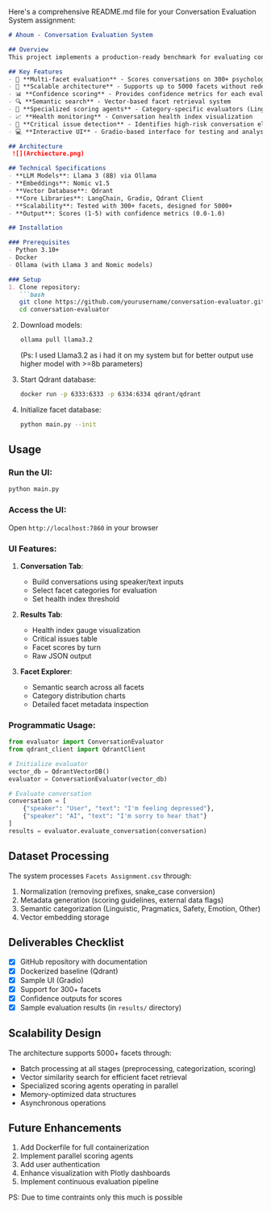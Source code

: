 Here's a comprehensive README.md file for your Conversation Evaluation System assignment:

```markdown
# Ahoum - Conversation Evaluation System

## Overview
This project implements a production-ready benchmark for evaluating conversations against 300+ distinct psychological facets covering linguistic quality, pragmatics, safety, and emotion. The system uses open-weights LLMs (Llama 3) and a vector database (Qdrant) to handle large-scale facet evaluation efficiently.

## Key Features
- 🧠 **Multi-facet evaluation** - Scores conversations on 300+ psychological dimensions
- 🚀 **Scalable architecture** - Supports up to 5000 facets without redesign
- 📊 **Confidence scoring** - Provides confidence metrics for each evaluation
- 🔍 **Semantic search** - Vector-based facet retrieval system
- 🎯 **Specialized scoring agents** - Category-specific evaluators (Linguistic, Safety, etc.)
- 📈 **Health monitoring** - Conversation health index visualization
- 🚨 **Critical issue detection** - Identifies high-risk conversation elements
- 💻 **Interactive UI** - Gradio-based interface for testing and analysis

## Architecture
 ![](Archiecture.png)

## Technical Specifications
- **LLM Models**: Llama 3 (8B) via Ollama
- **Embeddings**: Nomic v1.5
- **Vector Database**: Qdrant
- **Core Libraries**: LangChain, Gradio, Qdrant Client
- **Scalability**: Tested with 300+ facets, designed for 5000+
- **Output**: Scores (1-5) with confidence metrics (0.0-1.0)

## Installation

### Prerequisites
- Python 3.10+
- Docker
- Ollama (with Llama 3 and Nomic models)

### Setup
1. Clone repository:
   ```bash
   git clone https://github.com/yourusername/conversation-evaluator.git
   cd conversation-evaluator
   ```

2. Download models:
   ```bash
   ollama pull llama3.2
   ```
   (Ps: I used Llama3.2 as i had it on my system but for better output use higher model with >=8b parameters)

3. Start Qdrant database:
   ```bash
   docker run -p 6333:6333 -p 6334:6334 qdrant/qdrant
   ```

4. Initialize facet database:
   ```bash
   python main.py --init
   ```

## Usage

### Run the UI:
```bash
python main.py
```

### Access the UI:
Open `http://localhost:7860` in your browser

### UI Features:
1. **Conversation Tab**:
   - Build conversations using speaker/text inputs
   - Select facet categories for evaluation
   - Set health index threshold

2. **Results Tab**:
   - Health index gauge visualization
   - Critical issues table
   - Facet scores by turn
   - Raw JSON output

3. **Facet Explorer**:
   - Semantic search across all facets
   - Category distribution charts
   - Detailed facet metadata inspection

### Programmatic Usage:
```python
from evaluator import ConversationEvaluator
from qdrant_client import QdrantClient

# Initialize evaluator
vector_db = QdrantVectorDB()
evaluator = ConversationEvaluator(vector_db)

# Evaluate conversation
conversation = [
    {"speaker": "User", "text": "I'm feeling depressed"},
    {"speaker": "AI", "text": "I'm sorry to hear that"}
]
results = evaluator.evaluate_conversation(conversation)
```

## Dataset Processing
The system processes `Facets Assignment.csv` through:
1. Normalization (removing prefixes, snake_case conversion)
2. Metadata generation (scoring guidelines, external data flags)
3. Semantic categorization (Linguistic, Pragmatics, Safety, Emotion, Other)
4. Vector embedding storage

## Deliverables Checklist
- [x] GitHub repository with documentation
- [x] Dockerized baseline (Qdrant)
- [x] Sample UI (Gradio)
- [x] Support for 300+ facets
- [x] Confidence outputs for scores
- [x] Sample evaluation results (in `results/` directory)

## Scalability Design
The architecture supports 5000+ facets through:
- Batch processing at all stages (preprocessing, categorization, scoring)
- Vector similarity search for efficient facet retrieval
- Specialized scoring agents operating in parallel
- Memory-optimized data structures
- Asynchronous operations

## Future Enhancements
1. Add Dockerfile for full containerization
2. Implement parallel scoring agents
3. Add user authentication
4. Enhance visualization with Plotly dashboards
5. Implement continuous evaluation pipeline

PS: Due to time contraints only this much is possible
